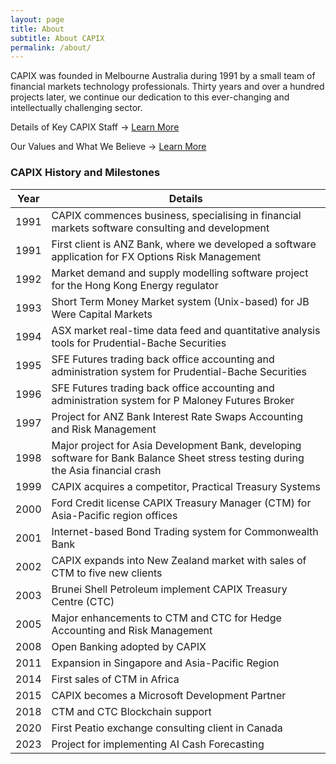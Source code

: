 ```yaml
---
layout: page
title: About
subtitle: About CAPIX
permalink: /about/
---
```


CAPIX was founded in Melbourne Australia during 1991 by a small team of financial markets technology professionals. Thirty years and over a hundred projects later, we continue our dedication to this ever-changing and intellectually challenging sector.

Details of Key CAPIX Staff -> [Learn More](https://capix.net/about/staff)

Our Values and What We Believe -> [Learn More](https://capix.net/about/what-we-believe)
### CAPIX History and Milestones

| Year   |      Details      |
|----------|-------------|
| 1991 | CAPIX commences business, specialising in financial markets software consulting and development |
| 1991 | First client is ANZ Bank, where we developed a software application for FX Options Risk Management |
| 1992 | Market demand and supply modelling software project for the Hong Kong Energy regulator |
| 1993 | Short Term Money Market system (Unix-based) for JB Were Capital Markets |
| 1994 | ASX market real-time data feed and quantitative analysis tools for Prudential-Bache Securities |
| 1995 | SFE Futures trading back office accounting and administration system for Prudential-Bache Securities |
| 1996 | SFE Futures trading back office accounting and administration system for P Maloney Futures Broker |
| 1997 | Project for ANZ Bank Interest Rate Swaps Accounting and Risk Management |
| 1998 | Major project for Asia Development Bank, developing software for Bank Balance Sheet stress testing during the Asia financial crash |
| 1999 | CAPIX acquires a competitor, Practical Treasury Systems |
| 2000 | Ford Credit license CAPIX Treasury Manager (CTM) for Asia-Pacific region offices |
| 2001 | Internet-based Bond Trading system for Commonwealth Bank |
| 2002 | CAPIX expands into New Zealand market with sales of CTM to five new clients |
| 2003 | Brunei Shell Petroleum implement CAPIX Treasury Centre (CTC) |
| 2005 | Major enhancements to CTM and CTC for Hedge Accounting and Risk Management |
| 2008 | Open Banking adopted by CAPIX |
| 2011 | Expansion in Singapore and Asia-Pacific Region |
| 2014 | First sales of CTM in Africa |
| 2015 | CAPIX becomes a Microsoft Development Partner |
| 2018 | CTM and CTC Blockchain support |
| 2020 | First Peatio exchange consulting client in Canada |
| 2023 | Project for implementing AI Cash Forecasting |
